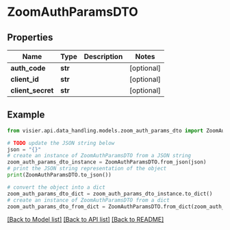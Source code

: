 # ZoomAuthParamsDTO


## Properties

Name | Type | Description | Notes
------------ | ------------- | ------------- | -------------
**auth_code** | **str** |  | [optional] 
**client_id** | **str** |  | [optional] 
**client_secret** | **str** |  | [optional] 

## Example

```python
from visier.api.data_handling.models.zoom_auth_params_dto import ZoomAuthParamsDTO

# TODO update the JSON string below
json = "{}"
# create an instance of ZoomAuthParamsDTO from a JSON string
zoom_auth_params_dto_instance = ZoomAuthParamsDTO.from_json(json)
# print the JSON string representation of the object
print(ZoomAuthParamsDTO.to_json())

# convert the object into a dict
zoom_auth_params_dto_dict = zoom_auth_params_dto_instance.to_dict()
# create an instance of ZoomAuthParamsDTO from a dict
zoom_auth_params_dto_from_dict = ZoomAuthParamsDTO.from_dict(zoom_auth_params_dto_dict)
```
[[Back to Model list]](../README.md#documentation-for-models) [[Back to API list]](../README.md#documentation-for-api-endpoints) [[Back to README]](../README.md)


